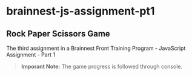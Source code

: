 # brainnest-js-assignment-pt1

## Rock Paper Scissors Game

The third assignment in a Brainnest Front Training Program - JavaScript Assignment - Part 1

> **Imporant Note:** The game progress is followed through console.
